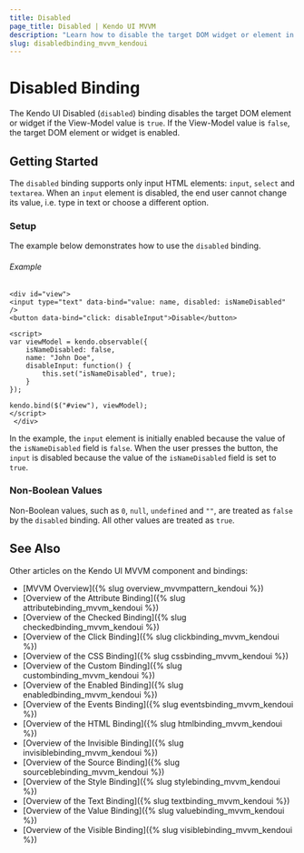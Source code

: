 ```yaml
---
title: Disabled
page_title: Disabled | Kendo UI MVVM
description: "Learn how to disable the target DOM widget or element in Kendo UI MVVM."
slug: disabledbinding_mvvm_kendoui
---
```


# Disabled Binding

The Kendo UI Disabled (`disabled`) binding disables the target DOM element or widget if the View-Model value is `true`. If the View-Model value is `false`, the target DOM element or widget is enabled.

## Getting Started

The `disabled` binding supports only input HTML elements: `input`, `select` and `textarea`. When an `input` element is disabled, the end user cannot change its value, i.e. type in text or choose a different option.

### Setup

The example below demonstrates how to use the `disabled` binding.

###### Example

    <div id="view">
    <input type="text" data-bind="value: name, disabled: isNameDisabled" />
    <button data-bind="click: disableInput">Disable</button>

    <script>
    var viewModel = kendo.observable({
        isNameDisabled: false,
        name: "John Doe",
        disableInput: function() {
            this.set("isNameDisabled", true);
        }
    });

    kendo.bind($("#view"), viewModel);
    </script>
     </div>

In the example, the `input` element is initially enabled because the value of the `isNameDisabled` field is `false`. When the user presses the button, the `input` is disabled because the value of the `isNameDisabled` field is set to `true`.

### Non-Boolean Values

Non-Boolean values, such as `0`, `null`, `undefined` and `""`, are treated as `false` by the `disabled` binding. All other values are treated as `true`.

## See Also

Other articles on the Kendo UI MVVM component and bindings:

* [MVVM Overview]({% slug overview_mvvmpattern_kendoui %})
* [Overview of the Attribute Binding]({% slug attributebinding_mvvm_kendoui %})
* [Overview of the Checked Binding]({% slug checkedbinding_mvvm_kendoui %})
* [Overview of the Click Binding]({% slug clickbinding_mvvm_kendoui %})
* [Overview of the CSS Binding]({% slug cssbinding_mvvm_kendoui %})
* [Overview of the Custom Binding]({% slug custombinding_mvvm_kendoui %})
* [Overview of the Enabled Binding]({% slug enabledbinding_mvvm_kendoui %})
* [Overview of the Events Binding]({% slug eventsbinding_mvvm_kendoui %})
* [Overview of the HTML Binding]({% slug htmlbinding_mvvm_kendoui %})
* [Overview of the Invisible Binding]({% slug invisiblebinding_mvvm_kendoui %})
* [Overview of the Source Binding]({% slug sourceblebinding_mvvm_kendoui %})
* [Overview of the Style Binding]({% slug stylebinding_mvvm_kendoui %})
* [Overview of the Text Binding]({% slug textbinding_mvvm_kendoui %})
* [Overview of the Value Binding]({% slug valuebinding_mvvm_kendoui %})
* [Overview of the Visible Binding]({% slug visiblebinding_mvvm_kendoui %})
